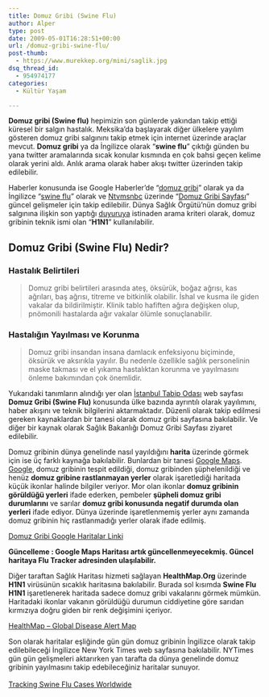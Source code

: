```yaml
---
title: Domuz Gribi (Swine Flu)
author: Alper
type: post
date: 2009-05-01T16:28:51+00:00
url: /domuz-gribi-swine-flu/
post-thumb:
  - https://www.murekkep.org/mini/saglik.jpg
dsq_thread_id:
  - 954974177
categories:
  - Kültür Yaşam

---
```

**Domuz gribi (Swine flu)** hepimizin son günlerde yakından takip ettiği küresel bir salgın hastalık. Meksika&#8217;da başlayarak diğer ülkelere yayılım gösteren domuz gribi salgınını takip etmek için internet üzerinde araçlar mevcut. **Domuz gribi** ya da İngilizce olarak &#8220;**swine flu**&#8221; çıktığı günden bu yana twitter aramalarında sıcak konular kısmında en çok bahsi geçen kelime olarak yerini aldı. Anlık arama olarak haber akışı twitter üzerinden takip edilebilir. 

Haberler konusunda ise Google Haberler&#8217;de &#8220;<a href="https://news.google.com.tr/news?pz=1&#038;ned=tr_tr&#038;hl=tr&#038;q=domuz+gribi" target="_blank">domuz gribi</a>&#8221; olarak ya da İngilizce &#8220;<a href="https://news.google.com.tr/news?hl=en&#038;rlz=1C1CHMI_trTR306TR307&#038;q=swine+flu&#038;um=1&#038;ie=UTF-8&#038;ei=PFv2SeviJpm7_Abv8-nJCQ&#038;sa=X&#038;oi=news_group&#038;resnum=1&#038;ct=title" target="_blank">swine flu</a>&#8221; olarak ve <a href="https://www.ntvmsnbc.com/" target="_blank" class="broken_link">Ntvmsnbc</a> üzerinde &#8220;<a href="https://www.ntvmsnbc.com/id/24961116/" target="_blank" class="broken_link">Domuz Gribi Sayfası</a>&#8221; güncel gelişmeler için takip edilebilir. Dünya Sağlık Örgütü&#8217;nün domuz gribi salgınına ilişkin son yaptığı <a href="https://www.hurriyet.com.tr/dunya/11555806.asp" target="_blank">duyuruya</a> istinaden arama kriteri olarak, domuz gribinin teknik ismi olan &#8220;**H1N1**&#8221; kullanılabilir. 

## Domuz Gribi (Swine Flu) Nedir?

### Hastalık Belirtileri

> Domuz gribi belirtileri arasında ateş, öksürük, boğaz ağrısı, kas ağrıları, baş ağrısı, titreme ve bitkinlik olabilir. İshal ve kusma ile giden vakalar da bildirilmiştir. Klinik tablo hafiften ağıra değişken olup, pnömonili hastalarda ağır vakalar ölümle sonuçlanabilir.

### Hastalığın Yayılması ve Korunma

> Domuz gribi insandan insana damlacık enfeksiyonu biçiminde, öksürük ve aksırıkla yayılır. Bu nedenle özellikle sağlık personelinin maske takması ve el yıkama hastalıktan korunma ve yayılmasını önleme bakımından çok önemlidir.

Yukarıdaki tanımların alındığı yer olan <a href="https://www.istabip.org.tr/" target="_blank">İstanbul Tabip Odası</a> web sayfası **Domuz Gribi (Swine Flu)** konusunda ülke bazında ayrıntılı olarak yayılımını, haber akışını ve teknik bilgilerini aktarmaktadır. Düzenli olarak takip edilmesi gereken kaynaklardan bir tanesi olarak domuz gribi sayfasına bakılabilir. Ve diğer bir kaynak olarak Sağlık Bakanlığı Domuz Gribi Sayfası ziyaret edilebilir. 

Domuz gribinin dünya genelinde nasıl yayıldığını **harita** üzerinde görmek için ise üç farklı kaynağa bakılabilir. Bunlardan bir tanesi <a href="https://maps.google.com/" target="_blank">Google Maps</a>. <a href="https://google.com.tr" target="_blank">Google</a>, domuz gribinin tespit edildiği, domuz gribinden şüphelenildiği ve henüz **domuz gribine rastlanmayan yerler** olarak işaretlediği haritada küçük ikonlar halinde bilgiler veriyor. Mor olan ikonlar **domuz gribinin görüldüğü yerleri** ifade ederken, pembeler **şüpheli domuz gribi durumlarını** ve sarılar **domuz gribi konusunda negatif durumda olan yerleri** ifade ediyor. Dünya üzerinde işaretlenmemiş yerler aynı zamanda domuz gribinin hiç rastlanmadığı yerler olarak ifade edilmiş. 

<a href="https://maps.google.com/maps/ms?ie=UTF8&#038;hl=en&#038;t=p&#038;msa=0&#038;msid=106484775090296685271.0004681a37b713f6b5950&#038;source=embed&#038;ll=-18.646245,71.71875&#038;spn=168.986453,360&#038;z=1" target="_blank">Domuz Gribi Google Haritalar Linki</a>

**Güncelleme : Google Maps Haritası artık güncellenmeyecekmiş. Güncel haritaya Flu Tracker adresinden ulaşılabilir.** 

Diğer taraftan Sağlık Haritası hizmeti sağlayan **HealthMap.Org** üzerinde **H1N1** virüsünün sıcaklık haritasına bakılabilir. Burada sol kısımda **Swine Flu H1N1** işaretlenerek haritada sadece domuz gribi vakalarını görmek mümkün. Haritadaki ikonlar vakanın görüldüğü durumun ciddiyetine göre sarıdan kırmızıya doğru giden bir renk değişimini içeriyor. 

<a href="https://healthmap.org/" target="_blank">HealthMap &#8211; Global Disease Alert Map</a>

Son olarak haritalar eşliğinde gün gün domuz gribinin İngilizce olarak takip edilebileceği İngilizce New York Times web sayfasına bakılabilir. NYTimes gün gün gelişmeleri aktarırken yan tarafta da dünya genelinde domuz gribinin yayılmasını takip edebileceğiniz haritalar sunuyor.  
<a href="https://www.nytimes.com/interactive/2009/04/27/us/20090427-flu-update-graphic.html" target="_blank"><br /> Tracking Swine Flu Cases Worldwide</a>